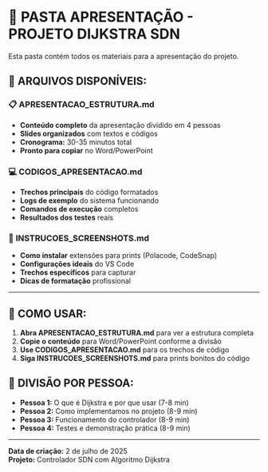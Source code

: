 # 🎯 PASTA APRESENTAÇÃO - PROJETO DIJKSTRA SDN

Esta pasta contém todos os materiais para a apresentação do projeto.

## 📁 ARQUIVOS DISPONÍVEIS:

### 📋 **APRESENTACAO_ESTRUTURA.md**
- **Conteúdo completo** da apresentação dividido em 4 pessoas
- **Slides organizados** com textos e códigos
- **Cronograma:** 30-35 minutos total
- **Pronto para copiar** no Word/PowerPoint

### 💻 **CODIGOS_APRESENTACAO.md**
- **Trechos principais** do código formatados
- **Logs de exemplo** do sistema funcionando
- **Comandos de execução** completos
- **Resultados dos testes** reais

### 📸 **INSTRUCOES_SCREENSHOTS.md**
- **Como instalar** extensões para prints (Polacode, CodeSnap)
- **Configurações ideais** do VS Code
- **Trechos específicos** para capturar
- **Dicas de formatação** profissional

---

## 🚀 COMO USAR:

1. **Abra APRESENTACAO_ESTRUTURA.md** para ver a estrutura completa
2. **Copie o conteúdo** para Word/PowerPoint conforme a divisão
3. **Use CODIGOS_APRESENTACAO.md** para os trechos de código
4. **Siga INSTRUCOES_SCREENSHOTS.md** para prints bonitos do código

## 👥 DIVISÃO POR PESSOA:

- **Pessoa 1:** O que é Dijkstra e por que usar (7-8 min)
- **Pessoa 2:** Como implementamos no projeto (8-9 min)  
- **Pessoa 3:** Funcionamento do controlador (8-9 min)
- **Pessoa 4:** Testes e demonstração prática (8-9 min)

---

**Data de criação:** 2 de julho de 2025  
**Projeto:** Controlador SDN com Algoritmo Dijkstra
